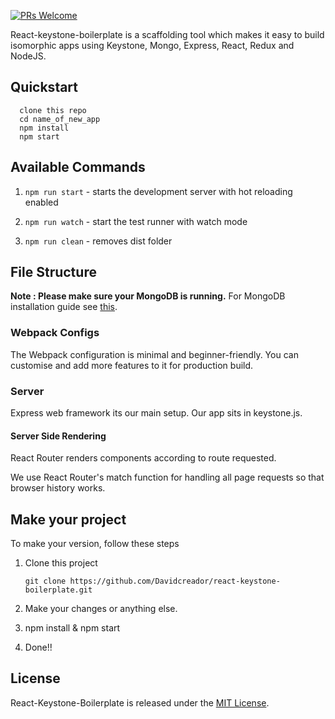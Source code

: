 [![PRs Welcome](https://img.shields.io/badge/PRs-welcome-brightgreen.svg?style=flat-square)](http://makeapullrequest.com)


React-keystone-boilerplate is a scaffolding tool which makes it easy to build isomorphic apps using Keystone, Mongo, Express, React, Redux and NodeJS.

## Quickstart

```
  clone this repo
  cd name_of_new_app
  npm install
  npm start
```

## Available Commands

1. `npm run start` - starts the development server with hot reloading enabled

4. `npm run watch` - start the test runner with watch mode

5. `npm run clean` - removes dist folder

## File Structure

**Note : Please make sure your MongoDB is running.** For MongoDB installation guide see [this](https://docs.mongodb.org/v3.0/installation/).

### Webpack Configs

The Webpack configuration is minimal and beginner-friendly. You can customise and add more features to it for production build.

### Server

Express web framework its our main setup. Our app sits in keystone.js.

#### Server Side Rendering

React Router renders components according to route requested.

We use React Router's match function for handling all page requests so that browser history works.

## Make your project
To make your version, follow these steps

1. Clone this project
    ```
    git clone https://github.com/Davidcreador/react-keystone-boilerplate.git
    ```

2. Make your changes or anything else.

3. npm install & npm start

4. Done!!

## License
React-Keystone-Boilerplate is released under the [MIT License](http://www.opensource.org/licenses/MIT).
